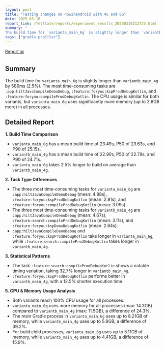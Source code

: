 ```yaml
---
layout: post
title: "Testing changes on nowinandroid with 4G and 6G"
date: 2025-03-16
report_link: /Telltale/reports/experiment_results_20250316212727.html
summary: " 
The build time for `varianta_main_6g` is slightly longer than `variantb_main_4g` by 586ms (2.5%). The most time-consuming tasks are `:app:hiltJavaCompileDemoDebug`, `:feature:foryou:kspProdDebugKotlin`, and `:feature:foryou:compileProdDebugKotlin`. The CPU usage is similar for both variants, but `varianta_main_6g` uses significantly more memory (up to 2.8GB more) in all processes."
tags: ["gradle-profiler"]
---
```

[Report 📊](../../reports/experiment_results_20250316212727.html)
## Summary
The build time for `varianta_main_6g` is slightly longer than `variantb_main_4g` by 586ms (2.5%). The most time-consuming tasks are `:app:hiltJavaCompileDemoDebug`, `:feature:foryou:kspProdDebugKotlin`, and `:feature:foryou:compileProdDebugKotlin`. The CPU usage is similar for both variants, but `varianta_main_6g` uses significantly more memory (up to 2.8GB more) in all processes.

## Detailed Report

**1. Build Time Comparison**
- `varianta_main_6g` has a mean build time of 23.49s, P50 of 23.63s, and P90 of 25.15s.
- `variantb_main_4g` has a mean build time of 22.90s, P50 of 22.79s, and P90 of 24.71s.
- `varianta_main_6g` takes 2.5% longer to build on average than `variantb_main_4g`.

**2. Task Type Differences**
- The three most time-consuming tasks for `varianta_main_6g` are `:app:hiltJavaCompileDemoDebug` (mean: 4.88s), `:feature:foryou:kspProdDebugKotlin` (mean: 2.91s), and `:feature:foryou:compileProdDebugKotlin` (mean: 3.09s).
- The three most time-consuming tasks for `variantb_main_4g` are `:app:hiltJavaCompileDemoDebug` (mean: 4.67s), `:feature:search:compileProdDebugKotlin` (mean: 3.11s), and `:feature:foryou:kspDemoDebugKotlin` (mean: 2.64s).
- `:app:hiltJavaCompileDemoDebug` and `:feature:foryou:kspProdDebugKotlin` take longer in `varianta_main_6g`, while `:feature:search:compileProdDebugKotlin` takes longer in `variantb_main_4g`.

**3. Statistical Patterns**
- The task `:feature:search:compileProdDebugKotlin` shows a notable timing variation, taking 32.7% longer in `variantb_main_4g`.
- `:feature:foryou:kspProdDebugKotlin` performs better in `variantb_main_4g`, with a 12.5% shorter execution time.

**5. CPU & Memory Usage Analysis**
- Both variants reach 100% CPU usage for all processes.
- `varianta_main_6g` uses more memory for all processes (max: 14.3GB) compared to `variantb_main_4g` (max: 11.5GB), a difference of 24.3%.
- The main Gradle process in `varianta_main_6g` uses up to 8.21GB of memory, while `variantb_main_4g` uses up to 5.9GB, a difference of 39.2%.
- For build child processes, `varianta_main_6g` uses up to 5.11GB of memory, while `variantb_main_4g` uses up to 4.41GB, a difference of 15.9%.
